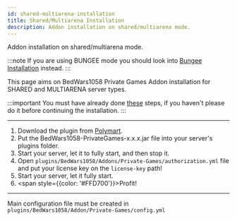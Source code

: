 ```yaml
---
id: shared-multiarena-installation
title: Shared/Multiarena Installation
description: Addon installation on shared/multiarena mode.
---
```

Addon installation on shared/multiarena mode.

:::note
If you are using BUNGEE mode you should look into [Bungee Installation](bungee-installation) instead.
:::

This page aims on BedWars1058 Private Games Addon installation for SHARED and MULTIARENA server types.

:::important
You must have already done [these](/private-games/verify-purchase) steps, if you haven't please do it before continuing the installation.
:::

---

1. Download the plugin from [Polymart](https://polymart.org/r/1620).
2. Put the BedWars1058-PrivateGames-x.x.x.jar file into your server's plugins folder.
3. Start your server, let it to fully start, and then stop it.
3. Open `plugins/BedWars1058/Addons/Private-Games/authorization.yml` file and put your license key on the `license-key` path!
4. Start your server, let it fully start.
5. <span style={{color: '#FFD700'}}>Profit!</span>

---

Main configuration file must be created in `plugins/BedWars1058/Addon/Private-Games/config.yml`